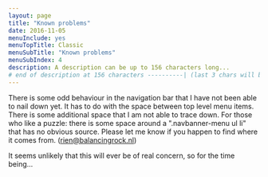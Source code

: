 ```yaml
---
layout: page
title: "Known problems"
date: 2016-11-05
menuInclude: yes
menuTopTitle: Classic
menuSubTitle: "Known problems"
menuSubIndex: 4
description: A description can be up to 156 characters long...
# end of description at 156 characters ----------| (last 3 chars will be replaced by '...' on overflow)
---
```


There is some odd behaviour in the navigation bar that I have not been able to nail down yet. It has to do with the space between top level menu items. There is some additional space that I am not able to trace down. For those who like a puzzle: there is some space around a ".navbanner-menu ul li" that has no obvious source. Please let me know if you happen to find where it comes from. (rien@balancingrock.nl)

It seems unlikely that this will ever be of real concern, so for the time being...